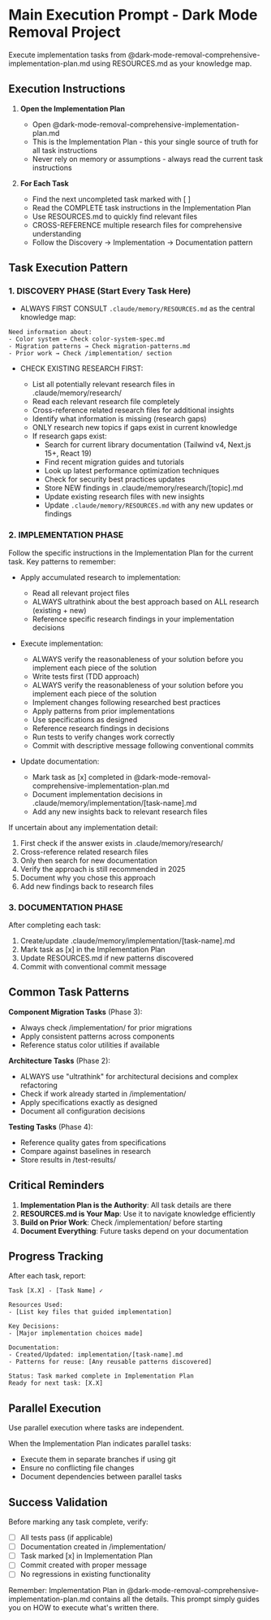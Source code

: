 # Main Execution Prompt - Dark Mode Removal Project

Execute implementation tasks from @dark-mode-removal-comprehensive-implementation-plan.md using RESOURCES.md as your knowledge map.

## Execution Instructions

1. **Open the Implementation Plan**
   - Open @dark-mode-removal-comprehensive-implementation-plan.md
   - This is the Implementation Plan - this your single source of truth for all task instructions
   - Never rely on memory or assumptions - always read the current task instructions

2. **For Each Task**
   - Find the next uncompleted task marked with [ ]
   - Read the COMPLETE task instructions in the Implementation Plan
   - Use RESOURCES.md to quickly find relevant files
   - CROSS-REFERENCE multiple research files for comprehensive understanding
   - Follow the Discovery → Implementation → Documentation pattern

## Task Execution Pattern

### 1. DISCOVERY PHASE (Start Every Task Here)

- ALWAYS FIRST CONSULT `.claude/memory/RESOURCES.md` as the central knowledge map:
```
Need information about:
- Color system → Check color-system-spec.md
- Migration patterns → Check migration-patterns.md
- Prior work → Check /implementation/ section
```

- CHECK EXISTING RESEARCH FIRST:
     * List all potentially relevant research files in .claude/memory/research/
     * Read each relevant research file completely
     * Cross-reference related research files for additional insights
     * Identify what information is missing (research gaps)
     * ONLY research new topics if gaps exist in current knowledge
   
   - If research gaps exist:
     * Search for current library documentation (Tailwind v4, Next.js 15+, React 19)
     * Find recent migration guides and tutorials
     * Look up latest performance optimization techniques
     * Check for security best practices updates
     * Store NEW findings in .claude/memory/research/[topic].md
     * Update existing research files with new insights
     * Update `.claude/memory/RESOURCES.md` with any new updates or findings

### 2. IMPLEMENTATION PHASE

Follow the specific instructions in the Implementation Plan for the current task.
Key patterns to remember:
  - Apply accumulated research to implementation:
     * Read all relevant project files
     * ALWAYS ultrathink about the best approach based on ALL research (existing + new)
     * Reference specific research findings in your implementation decisions
  - Execute implementation:
     * ALWAYS verify the reasonableness of your solution before you implement each piece of the solution 
     * Write tests first (TDD approach)
     * ALWAYS verify the reasonableness of your solution before you implement each piece of the solution
     * Implement changes following researched best practices
     * Apply patterns from prior implementations
     * Use specifications as designed
     * Reference research findings in decisions
     * Run tests to verify changes work correctly
     * Commit with descriptive message following conventional commits
   
  - Update documentation:
     * Mark task as [x] completed in @dark-mode-removal-comprehensive-implementation-plan.md
     * Document implementation decisions in .claude/memory/implementation/[task-name].md
     * Add any new insights back to relevant research files

If uncertain about any implementation detail:
1. First check if the answer exists in .claude/memory/research/
2. Cross-reference related research files
3. Only then search for new documentation
4. Verify the approach is still recommended in 2025
5. Document why you chose this approach
6. Add new findings back to research files

### 3. DOCUMENTATION PHASE

After completing each task:
1. Create/update .claude/memory/implementation/[task-name].md
2. Mark task as [x] in the Implementation Plan
3. Update RESOURCES.md if new patterns discovered
4. Commit with conventional commit message

## Common Task Patterns

**Component Migration Tasks** (Phase 3):
- Always check /implementation/ for prior migrations
- Apply consistent patterns across components
- Reference status color utilities if available

**Architecture Tasks** (Phase 2):
- ALWAYS use "ultrathink" for architectural decisions and complex refactoring
- Check if work already started in /implementation/
- Apply specifications exactly as designed
- Document all configuration decisions

**Testing Tasks** (Phase 4):
- Reference quality gates from specifications
- Compare against baselines in research
- Store results in /test-results/

## Critical Reminders

1. **Implementation Plan is the Authority**: All task details are there
2. **RESOURCES.md is Your Map**: Use it to navigate knowledge efficiently
3. **Build on Prior Work**: Check /implementation/ before starting
4. **Document Everything**: Future tasks depend on your documentation

## Progress Tracking

After each task, report:
```
Task [X.X] - [Task Name] ✓

Resources Used:
- [List key files that guided implementation]

Key Decisions:
- [Major implementation choices made]

Documentation:
- Created/Updated: implementation/[task-name].md
- Patterns for reuse: [Any reusable patterns discovered]

Status: Task marked complete in Implementation Plan
Ready for next task: [X.X]
```

## Parallel Execution

Use parallel execution where tasks are independent.

When the Implementation Plan indicates parallel tasks:
- Execute them in separate branches if using git
- Ensure no conflicting file changes
- Document dependencies between parallel tasks

## Success Validation

Before marking any task complete, verify:
- [ ] All tests pass (if applicable)
- [ ] Documentation created in /implementation/
- [ ] Task marked [x] in Implementation Plan
- [ ] Commit created with proper message
- [ ] No regressions in existing functionality

Remember: Implementation Plan in @dark-mode-removal-comprehensive-implementation-plan.md contains all the details. This prompt simply guides you on HOW to execute what's written there.